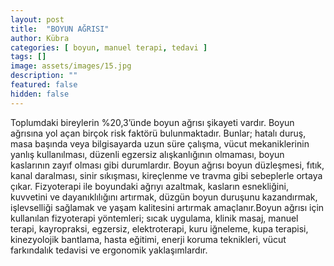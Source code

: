 ```yaml
---
layout: post
title:  "BOYUN AĞRISI"
author: Kübra
categories: [ boyun, manuel terapi, tedavi ]
tags: []
image: assets/images/15.jpg
description: ""
featured: false
hidden: false
---
```


Toplumdaki bireylerin %20,3’ünde boyun ağrısı şikayeti vardır. Boyun ağrısına yol açan birçok risk faktörü bulunmaktadır. Bunlar; hatalı duruş, masa başında veya bilgisayarda uzun süre çalışma, vücut mekaniklerinin yanlış kullanılması, düzenli egzersiz alışkanlığının olmaması, boyun kaslarının zayıf olması gibi durumlardır. Boyun ağrısı boyun düzleşmesi, fıtık, kanal daralması, sinir sıkışması, kireçlenme ve travma gibi sebeplerle ortaya çıkar. Fizyoterapi ile boyundaki ağrıyı azaltmak, kasların esnekliğini, kuvvetini ve dayanıklılığını artırmak, düzgün boyun duruşunu kazandırmak, işlevselliği sağlamak ve yaşam kalitesini artırmak amaçlanır.Boyun ağrısı için kullanılan fizyoterapi yöntemleri; sıcak uygulama, klinik masaj, manuel terapi, kayropraksi, egzersiz, elektroterapi, kuru iğneleme, kupa terapisi, kinezyolojik bantlama, hasta eğitimi, enerji koruma teknikleri, vücut farkındalık tedavisi ve ergonomik yaklaşımlardır.

